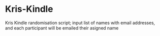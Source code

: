 # Kris-Kindle
Kris Kindle randomisation script; input list of names with email addresses, and each participant will be emailed their asigned name
